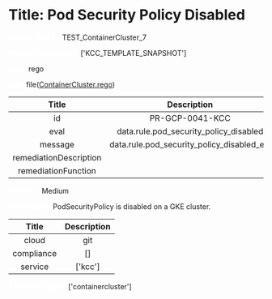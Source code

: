 



# Title: Pod Security Policy Disabled


***<font color="white">Master Test Id:</font>*** TEST_ContainerCluster_7

***<font color="white">Master Snapshot Id:</font>*** ['KCC_TEMPLATE_SNAPSHOT']

***<font color="white">type:</font>*** rego

***<font color="white">rule:</font>*** file([ContainerCluster.rego])  
  
  
  
  

|Title|Description|
| :---: | :---: |
|id|PR-GCP-0041-KCC|
|eval|data.rule.pod_security_policy_disabled|
|message|data.rule.pod_security_policy_disabled_err|
|remediationDescription||
|remediationFunction||


***<font color="white">Severity:</font>*** Medium

***<font color="white">Description:</font>*** PodSecurityPolicy is disabled on a GKE cluster.  
  
  

|Title|Description|
| :---: | :---: |
|cloud|git|
|compliance|[]|
|service|['kcc']|


***<font color="white">Resource Types:</font>*** ['containercluster']


[ContainerCluster.rego]: https://github.com/prancer-io/prancer-compliance-test/tree/master/google/kcc/ContainerCluster.rego
